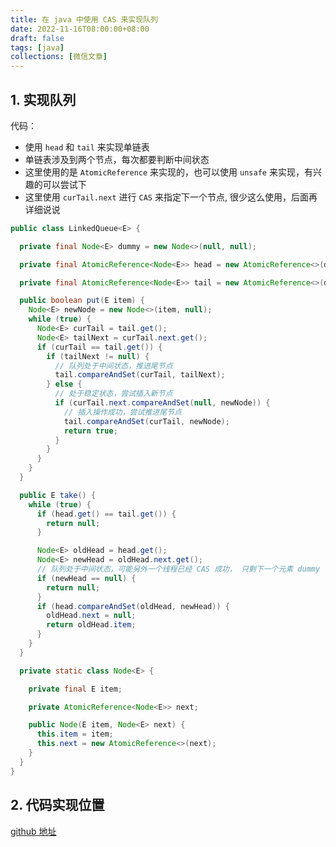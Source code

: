 ```yaml
---
title: 在 java 中使用 CAS 来实现队列
date: 2022-11-16T08:00:00+08:00
draft: false
tags: [java]
collections: [微信文章]
---
```


## 1. 实现队列

代码：

* 使用 `head` 和 `tail` 来实现单链表
* 单链表涉及到两个节点，每次都要判断中间状态
* 这里使用的是 `AtomicReference` 来实现的，也可以使用 `unsafe` 来实现，有兴趣的可以尝试下
* 这里使用 `curTail.next` 进行 `CAS` 来指定下一个节点, 很少这么使用，后面再详细说说

```java
public class LinkedQueue<E> {

  private final Node<E> dummy = new Node<>(null, null);

  private final AtomicReference<Node<E>> head = new AtomicReference<>(dummy);

  private final AtomicReference<Node<E>> tail = new AtomicReference<>(dummy);

  public boolean put(E item) {
    Node<E> newNode = new Node<>(item, null);
    while (true) {
      Node<E> curTail = tail.get();
      Node<E> tailNext = curTail.next.get();
      if (curTail == tail.get()) {
        if (tailNext != null) {
          // 队列处于中间状态，推进尾节点
          tail.compareAndSet(curTail, tailNext);
        } else {
          // 处于稳定状态，尝试插入新节点
          if (curTail.next.compareAndSet(null, newNode)) {
            // 插入操作成功，尝试推进尾节点
            tail.compareAndSet(curTail, newNode);
            return true;
          }
        }
      }
    }
  }

  public E take() {
    while (true) {
      if (head.get() == tail.get()) {
        return null;
      }

      Node<E> oldHead = head.get();
      Node<E> newHead = oldHead.next.get();
      // 队列处于中间状态，可能另外一个线程已经 CAS 成功， 只剩下一个元素 dummy 了
      if (newHead == null) {
        return null;
      }
      if (head.compareAndSet(oldHead, newHead)) {
        oldHead.next = null;
        return oldHead.item;
      }
    }
  }

  private static class Node<E> {

    private final E item;

    private AtomicReference<Node<E>> next;

    public Node(E item, Node<E> next) {
      this.item = item;
      this.next = new AtomicReference<>(next);
    }
  }
}
```


## 2. 代码实现位置

[github 地址](https://github.com/ooooo-youwillsee/java-framework-guide/blob/main/demo-java-concurrent)
